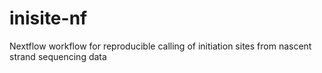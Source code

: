 # inisite-nf
Nextflow workflow for reproducible calling of initiation sites from nascent
strand sequencing data
